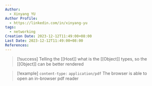 ```yaml
---
Author:
  - Xinyang YU
Author Profile:
  - https://linkedin.com/in/xinyang-yu
tags:
  - networking
Creation Date: 2023-12-12T11:49:00+08:00
Last Date: 2023-12-12T11:49:00+08:00
References:
---
```

>[!success] Telling the [[Host]] what is the [[Object]] types, so the [[Object]] can be better rendered

>[!example] ``content-type:`` ``application/pdf``
>The browser is able to open an in-browser pdf reader